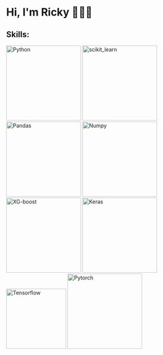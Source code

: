 # Hi, I'm Ricky 👋👨‍💻

## Skills:
<img src="https://upload.wikimedia.org/wikipedia/commons/thumb/0/0a/Python.svg/1200px-Python.svg.png" alt="Python" width="200"/> <img src="https://images.g2crowd.com/uploads/product/image/social_landscape/social_landscape_77c883b19775c25838d2055fc2e7387e/scikit-learn.png" alt="scikit_learn" width="200"/> <img src="https://upload.wikimedia.org/wikipedia/commons/thumb/e/ed/Pandas_logo.svg/1200px-Pandas_logo.svg.png" alt="Pandas" width="200"/> <img src="https://upload.wikimedia.org/wikipedia/commons/3/31/NumPy_logo_2020.svg" alt="Numpy" width="200"/> <img src="https://upload.wikimedia.org/wikipedia/commons/6/69/XGBoost_logo.png" alt="XG-boost" width="200"/> <img src="https://keras.io/img/logo.png" alt="Keras" width="200"/>  <img src="https://upload.wikimedia.org/wikipedia/commons/thumb/1/11/TensorFlowLogo.svg/1200px-TensorFlowLogo.svg.png" alt="Tensorflow" width="160"/> <img src="https://pytorch.org/tutorials/_static/img/thumbnails/cropped/Introduction-to-TorchScript.png" alt="Pytorch" width="200"/> 
